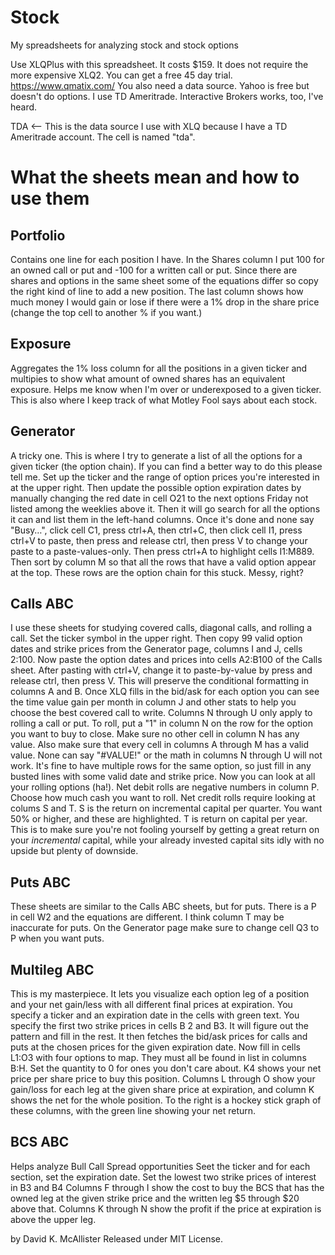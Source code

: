 Stock
=====

My spreadsheets for analyzing stock and stock options

Use XLQPlus with this spreadsheet. It costs $159. It does not require the more expensive XLQ2. You can get a free 45 day trial.
https://www.qmatix.com/
You also need a data source. Yahoo is free but doesn't do options. I use TD Ameritrade. Interactive Brokers works, too, I've heard.

TDA <-- This is the data source I use with XLQ because I have a TD Ameritrade account. The cell is named "tda".

What the sheets mean and how to use them
========================================

Portfolio
---------
Contains one line for each position I have. In the Shares column I put 100 for an owned call or put and -100 for a written call or put.
Since there are shares and options in the same sheet some of the equations differ so copy the right kind of line to add a new position.
The last column shows how much money I would gain or lose if there were a 1% drop in the share price (change the top cell to another % if you want.)

Exposure
--------
Aggregates the 1% loss column for all the positions in a given ticker and multipies to show what amount of owned shares has an equivalent exposure. Helps me know when I'm over or underexposed to a given ticker.
This is also where I keep track of what Motley Fool says about each stock.

Generator
---------
A tricky one. This is where I try to generate a list of all the options for a given ticker (the option chain). If you can find a better way to do this please tell me.
Set up the ticker and the range of option prices you're interested in at the upper right. Then update the possible option expiration dates by manually changing the red date in cell O21 to the next options Friday not listed among the weeklies above it.
Then it will go search for all the options it can and list them in the left-hand columns. Once it's done and none say "Busy…", click cell C1, press ctrl+A, then ctrl+C, then click cell I1, press ctrl+V to paste, then press and release ctrl, then press V to change your paste to a paste-values-only.
Then press ctrl+A to highlight cells I1:M889. Then sort by column M so that all the rows that have a valid option appear at the top. These rows are the option chain for this stuck.
Messy, right?

Calls ABC
---------
I use these sheets for studying covered calls, diagonal calls, and rolling a call.
Set the ticker symbol in the upper right.
Then copy 99 valid option dates and strike prices from the Generator page, columns I and J, cells 2:100.
Now paste the option dates and prices into cells A2:B100 of the Calls sheet. After pasting with ctrl+V, change it to paste-by-value by press and release ctrl, then press V. This will preserve the conditional formatting in columns A and B.
Once XLQ fills in the bid/ask for each option you can see the time value gain per month in column J and other stats to help you choose the best covered call to write.
Columns N through U only apply to rolling a call or put. To roll, put a "1" in column N on the row for the option you want to buy to close. Make sure no other cell in column N has any value.
Also make sure that every cell in columns A through M has a valid value. None can say "#VALUE!" or the math in columns N through U will not work. It's fine to have multiple rows for the same option, so just fill in any busted lines with some valid date and strike price.
Now you can look at all your rolling options (ha!). Net debit rolls are negative numbers in column P. Choose how much cash you want to roll.
Net credit rolls require looking at colums S and T. S is the return on incremental capital per quarter. You want 50% or higher, and these are highlighted.
T is return on capital per year. This is to make sure you're not fooling yourself by getting a great return on your *incremental* capital, while your already invested capital sits idly with no upside but plenty of downside.

Puts ABC
--------
These sheets are similar to the Calls ABC sheets, but for puts. There is a P in cell W2 and the equations are different. I think column T may be inaccurate for puts.
On the Generator page make sure to change cell Q3 to P when you want puts.

Multileg ABC
------------
This is my masterpiece. It lets you visualize each option leg of a position and your net gain/less with all different final prices at expiration.
You specify a ticker and an expiration date in the cells with green text.
You specify the first two strike prices in cells B 2 and B3. It will figure out the pattern and fill in the rest.
It then fetches the bid/ask prices for calls and puts at the chosen prices for the given expiration date.
Now fill in cells L1:O3 with four options to map. They must all be found in list in columns B:H. Set the quantity to 0 for ones you don't care about.
K4 shows your net price per share price to buy this position.
Columns L through O show your gain/loss for each leg at the given share price at expiration, and column K shows the net for the whole position.
To the right is a hockey stick graph of these columns, with the green line showing your net return.

BCS ABC
-------
Helps analyze Bull Call Spread opportunities
Seet the ticker and for each section, set the expiration date.
Set the lowest two strike prices of interest in B3 and B4
Columns F through I show the cost to buy the BCS that has the owned leg at the given strike price and the written leg $5 through $20 above that.
Columns K through N show the profit if the price at expiration is above the upper leg.

by David K. McAllister
Released under MIT License.
